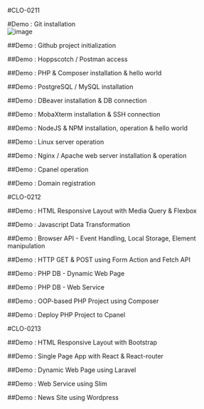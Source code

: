 #CLO-0211

#Demo : Git installation	
![image](https://user-images.githubusercontent.com/88075963/209046989-e5ff64f5-9e86-46ca-a657-263f13feaf10.png)


##Demo : Github project initialization	

##Demo : Hoppscotch / Postman access	

##Demo : PHP & Composer installation & hello world	

##Demo : PostgreSQL / MySQL installation	

##Demo : DBeaver installation & DB connection	

##Demo : MobaXterm installation & SSH connection	

##Demo : NodeJS & NPM installation, operation & hello world	

##Demo : Linux server operation	

##Demo : Nginx / Apache web server installation & operation	

##Demo : Cpanel operation	

##Demo : Domain registration	

#CLO-0212	

##Demo : HTML Responsive Layout with Media Query & Flexbox	

##Demo : Javascript Data Transformation	

##Demo : Browser API - Event Handling, Local Storage, Element manipulation	

##Demo : HTTP GET & POST using Form Action and Fetch API	

##Demo : PHP DB - Dynamic Web Page	

##Demo : PHP DB - Web Service	

##Demo : OOP-based PHP Project using Composer	

##Demo : Deploy PHP Project to Cpanel	

#CLO-0213	

##Demo : HTML Responsive Layout with Bootstrap	

##Demo : Single Page App with React & React-router	

##Demo : Dynamic Web Page using Laravel	

##Demo : Web Service using Slim	

##Demo : News Site using Wordpress
